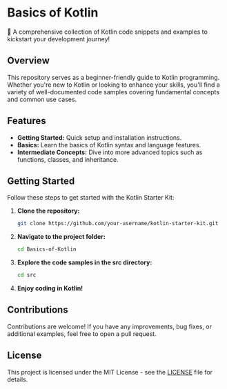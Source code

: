 # Basics of Kotlin

🚀 A comprehensive collection of Kotlin code snippets and examples to kickstart your development journey!

## Overview

This repository serves as a beginner-friendly guide to Kotlin programming. Whether you're new to Kotlin or looking to enhance your skills, you'll find a variety of well-documented code samples covering fundamental concepts and common use cases.

## Features

- **Getting Started:** Quick setup and installation instructions.
- **Basics:** Learn the basics of Kotlin syntax and language features.
- **Intermediate Concepts:** Dive into more advanced topics such as functions, classes, and inheritance.

## Getting Started

Follow these steps to get started with the Kotlin Starter Kit:

1. **Clone the repository:**
   ```bash
   git clone https://github.com/your-username/kotlin-starter-kit.git

2. **Navigate to the project folder:**
   ```bash
   cd Basics-of-Kotlin

3. **Explore the code samples in the src directory:**
   ```bash
   cd src

4. **Enjoy coding in Kotlin!**

## Contributions

Contributions are welcome! If you have any improvements, bug fixes, or additional examples, feel free to open a pull request.

## License
This project is licensed under the MIT License - see the [LICENSE](https://github.com/GeekLord04/Basics-of-Kotlin/blob/master/LICENSE) file for details.
